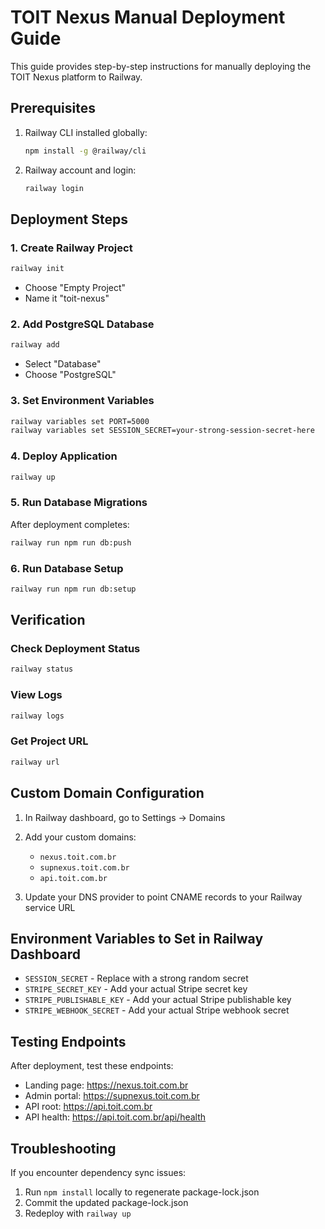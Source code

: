 # TOIT Nexus Manual Deployment Guide

This guide provides step-by-step instructions for manually deploying the TOIT Nexus platform to Railway.

## Prerequisites

1. Railway CLI installed globally:
   ```bash
   npm install -g @railway/cli
   ```

2. Railway account and login:
   ```bash
   railway login
   ```

## Deployment Steps

### 1. Create Railway Project
```bash
railway init
```
- Choose "Empty Project"
- Name it "toit-nexus"

### 2. Add PostgreSQL Database
```bash
railway add
```
- Select "Database"
- Choose "PostgreSQL"

### 3. Set Environment Variables
```bash
railway variables set PORT=5000
railway variables set SESSION_SECRET=your-strong-session-secret-here
```

### 4. Deploy Application
```bash
railway up
```

### 5. Run Database Migrations
After deployment completes:
```bash
railway run npm run db:push
```

### 6. Run Database Setup
```bash
railway run npm run db:setup
```

## Verification

### Check Deployment Status
```bash
railway status
```

### View Logs
```bash
railway logs
```

### Get Project URL
```bash
railway url
```

## Custom Domain Configuration

1. In Railway dashboard, go to Settings → Domains
2. Add your custom domains:
   - `nexus.toit.com.br`
   - `supnexus.toit.com.br`
   - `api.toit.com.br`

3. Update your DNS provider to point CNAME records to your Railway service URL

## Environment Variables to Set in Railway Dashboard

- `SESSION_SECRET` - Replace with a strong random secret
- `STRIPE_SECRET_KEY` - Add your actual Stripe secret key
- `STRIPE_PUBLISHABLE_KEY` - Add your actual Stripe publishable key
- `STRIPE_WEBHOOK_SECRET` - Add your actual Stripe webhook secret

## Testing Endpoints

After deployment, test these endpoints:
- Landing page: https://nexus.toit.com.br
- Admin portal: https://supnexus.toit.com.br
- API root: https://api.toit.com.br
- API health: https://api.toit.com.br/api/health

## Troubleshooting

If you encounter dependency sync issues:
1. Run `npm install` locally to regenerate package-lock.json
2. Commit the updated package-lock.json
3. Redeploy with `railway up`